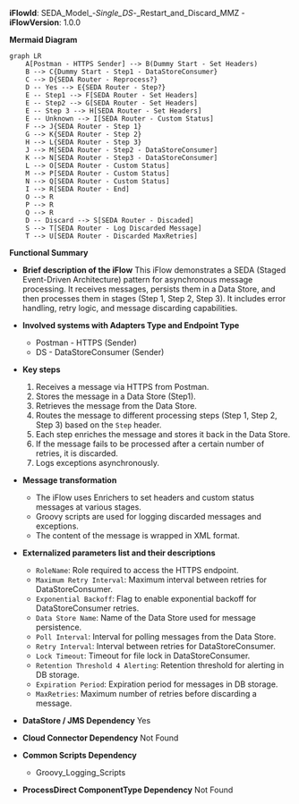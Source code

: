 **iFlowId**: SEDA_Model_-_Single_DS_-_Restart_and_Discard_MMZ - **iFlowVersion**: 1.0.0

**Mermaid Diagram**
```mermaid
graph LR
    A[Postman - HTTPS Sender] --> B(Dummy Start - Set Headers)
    B --> C{Dummy Start - Step1 - DataStoreConsumer}
    C --> D{SEDA Router - Reprocess?}
    D -- Yes --> E{SEDA Router - Step?}
    E -- Step1 --> F[SEDA Router - Set Headers]
    E -- Step2 --> G[SEDA Router - Set Headers]
    E -- Step 3 --> H[SEDA Router - Set Headers]
    E -- Unknown --> I[SEDA Router - Custom Status]
    F --> J{SEDA Router - Step 1}
    G --> K{SEDA Router - Step 2}
    H --> L{SEDA Router - Step 3}
    J --> M[SEDA Router - Step2 - DataStoreConsumer]
    K --> N[SEDA Router - Step3 - DataStoreConsumer]
    L --> O[SEDA Router - Custom Status]
    M --> P[SEDA Router - Custom Status]
    N --> Q[SEDA Router - Custom Status]
    I --> R[SEDA Router - End]
    O --> R
    P --> R
    Q --> R
    D -- Discard --> S[SEDA Router - Discaded]
    S --> T[SEDA Router - Log Discarded Message]
    T --> U[SEDA Router - Discarded MaxRetries]
```

**Functional Summary**
- **Brief description of the iFlow**
  This iFlow demonstrates a SEDA (Staged Event-Driven Architecture) pattern for asynchronous message processing. It receives messages, persists them in a Data Store, and then processes them in stages (Step 1, Step 2, Step 3). It includes error handling, retry logic, and message discarding capabilities.

- **Involved systems with Adapters Type and Endpoint Type**
  - Postman - HTTPS (Sender)
  - DS - DataStoreConsumer (Sender)

- **Key steps**
  1. Receives a message via HTTPS from Postman.
  2. Stores the message in a Data Store (Step1).
  3. Retrieves the message from the Data Store.
  4. Routes the message to different processing steps (Step 1, Step 2, Step 3) based on the `Step` header.
  5. Each step enriches the message and stores it back in the Data Store.
  6. If the message fails to be processed after a certain number of retries, it is discarded.
  7. Logs exceptions asynchronously.

- **Message transformation**
  - The iFlow uses Enrichers to set headers and custom status messages at various stages.
  - Groovy scripts are used for logging discarded messages and exceptions.
  - The content of the message is wrapped in XML format.

- **Externalized parameters list and their descriptions**
  - `RoleName`: Role required to access the HTTPS endpoint.
  - `Maximum Retry Interval`: Maximum interval between retries for DataStoreConsumer.
  - `Exponential Backoff`: Flag to enable exponential backoff for DataStoreConsumer retries.
  - `Data Store Name`: Name of the Data Store used for message persistence.
  - `Poll Interval`: Interval for polling messages from the Data Store.
  - `Retry Interval`: Interval between retries for DataStoreConsumer.
  - `Lock Timeout`: Timeout for file lock in DataStoreConsumer.
  - `Retention Threshold 4 Alerting`: Retention threshold for alerting in DB storage.
  - `Expiration Period`: Expiration period for messages in DB storage.
  - `MaxRetries`: Maximum number of retries before discarding a message.

- **DataStore / JMS Dependency**
  Yes

- **Cloud Connector Dependency**
  Not Found

- **Common Scripts Dependency**
  - Groovy_Logging_Scripts

- **ProcessDirect ComponentType Dependency**
  Not Found